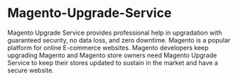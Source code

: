 # __Magento-Upgrade-Service__
Magento Upgrade Service provides professional help in upgradation with guaranteed security, no data loss, and zero downtime.  Magento is a popular platform for online E-commerce websites. Magento developers keep upgrading Magento and Magento store owners need Magento Upgrade Service to keep their stores updated to sustain in the market and have a secure website.
